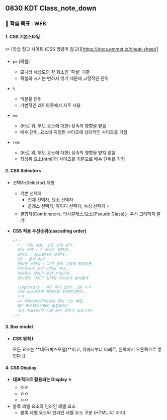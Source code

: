 ## 0830 KDT Class_note_down

### 🎯 학습 목표 : WEB

#### 1. CSS 기본스타일

✏️ [학습 참고 사이트 (CSS 명령어 참고)][https://docs.emmet.io/cheat-sheet/]

- `px` (픽셀)
  - 모니터 해상도의 한 화소인 '픽셀' 기준
  - 픽셀의 크기는 변하지 않기 때문에 고정적인 단위
- `%`
  - 백분율 단위
  - 가변적인 레이아웃에서 자주 사용

- `em`
  - (바로 위, 부모 요소에 대한) 상속의 영향을 받음
  - 배수 단위, 요소에 지정된 사이즈에 상대적인 사이즈를 가짐
- `rem`
  - (바로 위, 부모 요소에 대한) 상속의 영향을 받지 않음
  - 최상위 요소(html)의 사이즈를 기준으로 배수 단위를 가짐



#### 2. CSS Selectors

- 선택자(Selector) 유형

  - 기본 선택자
    - 전체 선택자, 요소 선택자
    - 클래스 선택자, 아이디 선택자, 속성 선택자 ⭐️
  - 결합자(Combinators, 의사클래스/요소(Psoudo Class)는 우선 고려하지 말기!

- **CSS 적용 우선순위(cascading order)**

  ```html
  <!--
    * : 가장 쉬움. 모든 것에 된다.
    요소 선택 : * 보다는 덜한데..
    클래스 : 요소보다는 덜한데..
    id : 문서 하나 !
    인라인 스타일 : 너가 굳이 그렇게 하겠다면,
    우선순위가 높은 것이길 바라..
    재사용도 못하고 완전 쓰레긴데..
    굳이굳이 그러고 싶다면 우선순위 높여줄게
  
    !important : 어? 이거 썼어? 그럼 ㅇㅋ
    너의 소스코드의 핵폭탄을 투하한다면야..
    ㅇㅋ
    => 외부라이브러리에서 많이 쓰는 패턴
    왜? 외부라이브러리 입장에서는
    내가 적요되어야 이걸 쓰는 의미가 있으니까!
  -->
  ```



#### 3. Box model

- **CSS 원칙 I**

  모든 요소는 **네모(박스모델)**이고, 위에서부터 아래로, 왼쪽에서 오른쪽으로 쌓인다.()



#### 4. CSS Display

- **대표적으로 활용되는 Display ⭐️**
  - ㅇㅇ
  - ㅇㅇ
  - ㅇㅇ
- 블록 레벨 요소와 인라인 레벨 요소
  - 블록 레벨 요소와 인라인 레벨 요소 구분 (HTML 4.1 까지)
